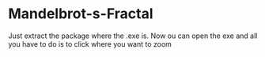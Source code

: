 # Mandelbrot-s-Fractal
Just extract the package where the .exe is. Now ou can open the exe and all you have to do is to click where you want to zoom 
